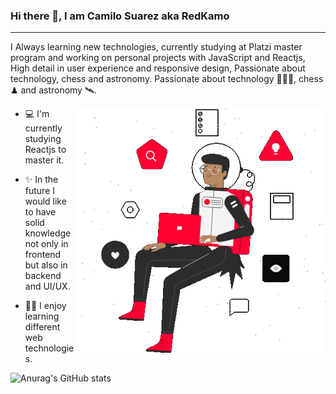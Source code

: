 ### Hi there 👋, I am Camilo Suarez aka RedKamo

------------

I Always learning new technologies, currently studying at Platzi master program and working on personal projects with JavaScript and Reactjs, High detail in user experience and responsive design, Passionate about technology, chess and astronomy. Passionate about technology 👨🏾‍💻, chess ♟ and astronomy 🛰.



<img align="right" alt="GIF" src="https://raw.githubusercontent.com/RedKamo/Redkamo/main/assets/ghprofile.gif" height="400" width="400" />


- 💻 I'm currently studying Reactjs to master it.

- ✨ In the future I would like to have solid knowledge not only in frontend but also in backend and UI/UX.

- 🐱‍🚀 I enjoy learning different web technologies.



![Anurag's GitHub stats](https://github-readme-stats.vercel.app/api?username=redkamo&show_icons=true&theme=radical&show_icons=true)

<!--
**RedKamo/Redkamo** is a ✨ _special_ ✨ repository because its `README.md` (this file) appears on your GitHub profile.

Here are some ideas to get you started:

- 🔭 I’m currently working on ...
- 🌱 I’m currently learning ...
- 👯 I’m looking to collaborate on ...
- 🤔 I’m looking for help with ...
- 💬 Ask me about ...
- 📫 How to reach me: ...
- 😄 Pronouns: ...
- ⚡ Fun fact: ...
-->

